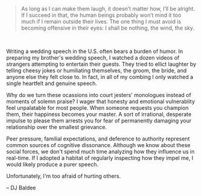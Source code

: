 > As long as I can make them laugh, it doesn’t matter how, I’ll be alright. If I succeed in that, the human beings probably won’t mind it too much if I remain outside their lives. The one thing I must avoid is becoming offensive in their eyes: I shall be nothing, the wind, the sky.
<br>

Writing a wedding speech in the U.S. often bears a burden of humor. In preparing my brother's wedding speech, I watched a dozen videos of strangers attempting to entertain their guests. They tried to ellict laughter by telling cheesy jokes or humiliating themselves, the groom, the bride, and anyone else they felt close to. In fact, in all of my combing I only watched a single heartfelt and genuine speech.

Why do we turn these ocassions into court jesters' monologues instead of moments of solemn praise? I wager that honesty and emotional vulnerablity feel unpalatable for most people. When someone requests you champion them, their happiness becomes your master. A sort of irrational, desperate impulse to please them arrests you for fear of permanently damaging your relationship over the smallest grievance.

Peer pressure, familial expectations, and deference to authority represent common sources of cognitive dissonance. Although we know about these social forces, we don't spend much time analyzing how they influence us in real-time. If I adopted a habitat of regularly inspecting how they impel me, I would likely produce a purer speech. 

Unfortunately, I'm too afraid of hurting others.

&ndash; DJ Baldee
